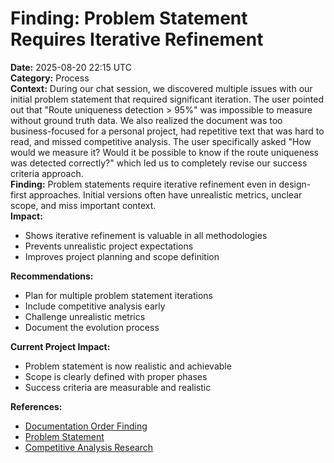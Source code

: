 # Finding: Problem Statement Requires Iterative Refinement

**Date:** 2025-08-20 22:15 UTC  
**Category:** Process  
**Context:** During our chat session, we discovered multiple issues with our initial problem statement that required significant iteration. The user pointed out that "Route uniqueness detection > 95%" was impossible to measure without ground truth data. We also realized the document was too business-focused for a personal project, had repetitive text that was hard to read, and missed competitive analysis. The user specifically asked "How would we measure it? Would it be possible to know if the route uniqueness was detected correctly?" which led us to completely revise our success criteria approach.  
**Finding:** Problem statements require iterative refinement even in design-first approaches. Initial versions often have unrealistic metrics, unclear scope, and miss important context.  
**Impact:** 
- Shows iterative refinement is valuable in all methodologies
- Prevents unrealistic project expectations
- Improves project planning and scope definition

**Recommendations:** 
- Plan for multiple problem statement iterations
- Include competitive analysis early
- Challenge unrealistic metrics
- Document the evolution process

**Current Project Impact:** 
- Problem statement is now realistic and achievable
- Scope is clearly defined with proper phases
- Success criteria are measurable and realistic

**References:** 
- [Documentation Order Finding](001-documentation-order.md)
- [Problem Statement](../technical-design/01-problem-statement.md)
- [Competitive Analysis Research](https://wandrer.earth/)
